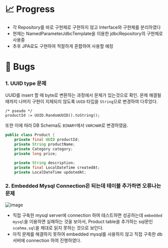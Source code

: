 # :chart_with_upwards_trend: Progress
* 각 Repository를 바로 구현체로 구현하지 않고 Interface와 구현체를 분리하였다
* 현재는 NamedParameterJdbcTemplate을 이용한 jdbcRepository의 구현체로 사용중
* 추후 JPA로도 구현하여 적절하게 혼합하여 사용할 예정


# :bug: Bugs

### 1. UUID type 문제
UUID를 insert 할 때 byte로 변환하는 과정에서 문제가 있는것으로 확인.
문제 해결될 때까지 나머지 구현이 지체되지 않도록 `UUID` 타입을 `String`으로 변경하여 다루었다. 
```
/* pseudo */
productId := UUID.RandomUUID().toString();
```
또한 이에 따라 DB Schema도 `BINARY`에서 `VARCHAR`로 변경하였음.

```java
public class Product {
    private final UUID productId;
    private String productName;
    private Category category;
    private long price;

    private String description;
    private final LocalDateTime createdAt;
    private LocalDateTime updatedAt;
```

### 2. Embedded Mysql Connection은 되는데 테이블 추가하면 오류나는 문제
    
![image](https://user-images.githubusercontent.com/84436996/230707085-6327eb23-4673-41fd-be34-c3d21a0d686d.png)
    

- 직접 구축한 mysql server에 connection 하여 테스트하면 성공하는데 `embedded mysql`을 이용하면 실패하는 것을 보아서, Product table을 추가하는 sql문인 `scehma.sql`을 제대로 읽지 못하는 것으로 보인다.
- 아직 문제를 해결하지 못하여 embedded mysql를 사용하지 않고 직접 구축한 db 서버에 connection 하여 진행하였다.
